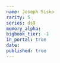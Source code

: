 ```yaml
---
name: Joseph Sisko
rarity: 5
series: ds9
memory_alpha:
bigbook_tier: -1
in_portal: true
date:
published: true
---
```



